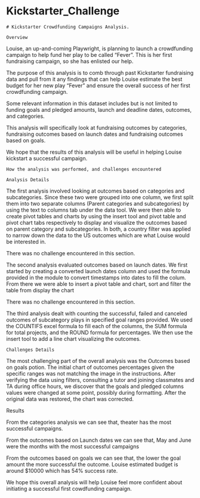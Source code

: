 # Kickstarter_Challenge

    # Kickstarter Crowdfunding Campaigns Analysis.

    Overview

  Louise, an up-and-coming Playwright, is planning to launch a crowdfunding campaign to help fund her play to be called “Fever”. This is her first fundraising campaign, so she has enlisted our help. 

  The purpose of this analysis is to comb through past Kickstarter fundraising data and 
pull from it any findings that can help Louise estimate the best budget for her new play 
“Fever” and ensure the overall success of her first crowdfunding campaign.

  Some relevant information in this dataset includes but is not limited to funding goals and pledged amounts, launch and deadline dates, outcomes, and categories.

  This analysis will specifically look at fundraising outcomes by categories, fundraising outcomes based on launch dates and fundraising outcomes based on goals. 

We hope that the results of this analysis will be useful in helping Louise kickstart a successful campaign.

    How the analysis was performed, and challenges encountered

	Analysis Details

  The first analysis involved looking at outcomes based on categories and subcategories. Since these two were grouped into one column, we first split them into two separate columns (Parent categories and subcategories) by using the text to columns tab under the data tool. 
We were then able to create pivot tables and charts by using the insert tool and pivot table and pivot chart tabs respectively to display and visualize the outcomes based on parent category and subcategories. In both, a country filter was applied to narrow down the data to the US outcomes which are what Louise would be interested in.

There was no challenge encountered in this section.
  
  The second analysis evaluated outcomes based on launch dates. We first started by creating a converted launch dates column and used the formula provided in the module to convert timestamps into dates to fill the colum. From there we were able to insert a pivot table and chart, sort and filter the table from display the chart 
  
There was no challenge encountered in this section.

The third analysis dealt with counting the successful, failed and canceled outcomes of subcategory plays in specified goal ranges provided. We used the COUNTIFS excel formula to fill each of the columns, the SUM formula for total projects, and the ROUND formula for percentages. We then use the insert tool to add a line chart visualizing the outcomes.

	Challenges Details

The most challenging part of the overall analysis was the Outcomes based on goals potion. The initial chart of outcomes percentages given the specific ranges was not matching the image in the instructions. After verifying the data using filters, consulting a tutor and joining classmates and TA during office hours, we discover that the goals and pledged columns values were changed at some point, possibly during formatting. After the original data was restored, the chart was corrected.

Results


From the categories analysis we can see that, theater has the most successful campaigns.

From the outcomes based on Launch dates we can see that, May and June were the months with the most successful campaigns

From the outcomes based on goals we can see that, the lower the goal amount the more successful the outcome. Louise estimated budget is around $10000 which has 54% success rate.

We hope this overall analysis will help Louise feel more confident about initiating a successful first cowdfunding campaign.


